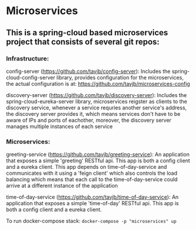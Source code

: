 # Microservices

## This is a spring-cloud based microservices project that consists of several git repos:

### Infrastructure:
  config-server (https://github.com/tavjb/config-server):
    Includes the spring-cloud-config-server library, provides configuration for the microservices, the
    actual configuration is at: https://github.com/tavjb/microservices-config
    
  discovery-server (https://github.com/tavjb/discovery-server):
    Includes the spring-cloud-eureka-server library, microservices reigster as clients to the discovery service,
    whenever a service requries another service's address, the discovery server provides it, which means services don't have
    to be aware of IPs and ports of eachother, moreover, the discovery server manages multiple instances of each service
  
### Microservices:
  greeting-service (https://github.com/tavjb/greeting-service):
    An application that exposes a simple 'greeting' RESTful api.
    This app is both a config client and a eureka client.
    This app depends on time-of-day-service and communicates with it using a 'feign client' which also controls the load balancing
    which means that each call to the time-of-day-service could arrive at a different instance of the application
    
  time-of-day-service (https://github.com/tavjb/time-of-day-service):
    An application that exposes a simple 'time-of-day' RESTful api.
    This app is both a config client and a eureka client.


To run docker-compose stack: ```docker-compose -p "microservices" up```
